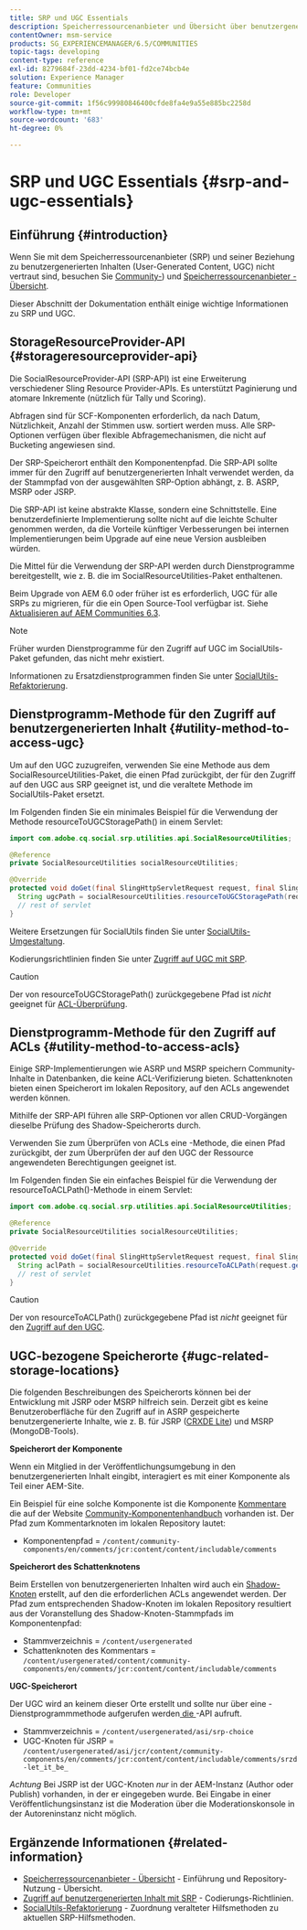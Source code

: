 ```yaml
---
title: SRP und UGC Essentials
description: Speicherressourcenanbieter und Übersicht über benutzergenerierte Inhalte
contentOwner: msm-service
products: SG_EXPERIENCEMANAGER/6.5/COMMUNITIES
topic-tags: developing
content-type: reference
exl-id: 8279684f-23dd-4234-bf01-fd2ce74bcb4e
solution: Experience Manager
feature: Communities
role: Developer
source-git-commit: 1f56c99980846400cfde8fa4e9a55e885bc2258d
workflow-type: tm+mt
source-wordcount: '683'
ht-degree: 0%

---
```


# SRP und UGC Essentials {#srp-and-ugc-essentials}

## Einführung {#introduction}

Wenn Sie mit dem Speicherressourcenanbieter (SRP) und seiner Beziehung zu benutzergenerierten Inhalten (User-Generated Content, UGC) nicht vertraut sind, besuchen Sie [Community-](working-with-srp.md)) und [Speicherressourcenanbieter - Übersicht](srp.md).

Dieser Abschnitt der Dokumentation enthält einige wichtige Informationen zu SRP und UGC.

## StorageResourceProvider-API {#storageresourceprovider-api}

Die SocialResourceProvider-API (SRP-API) ist eine Erweiterung verschiedener Sling Resource Provider-APIs. Es unterstützt Paginierung und atomare Inkremente (nützlich für Tally und Scoring).

Abfragen sind für SCF-Komponenten erforderlich, da nach Datum, Nützlichkeit, Anzahl der Stimmen usw. sortiert werden muss. Alle SRP-Optionen verfügen über flexible Abfragemechanismen, die nicht auf Bucketing angewiesen sind.

Der SRP-Speicherort enthält den Komponentenpfad. Die SRP-API sollte immer für den Zugriff auf benutzergenerierten Inhalt verwendet werden, da der Stammpfad von der ausgewählten SRP-Option abhängt, z. B. ASRP, MSRP oder JSRP.

Die SRP-API ist keine abstrakte Klasse, sondern eine Schnittstelle. Eine benutzerdefinierte Implementierung sollte nicht auf die leichte Schulter genommen werden, da die Vorteile künftiger Verbesserungen bei internen Implementierungen beim Upgrade auf eine neue Version ausbleiben würden.

Die Mittel für die Verwendung der SRP-API werden durch Dienstprogramme bereitgestellt, wie z. B. die im SocialResourceUtilities-Paket enthaltenen.

Beim Upgrade von AEM 6.0 oder früher ist es erforderlich, UGC für alle SRPs zu migrieren, für die ein Open Source-Tool verfügbar ist. Siehe [Aktualisieren auf AEM Communities 6.3](upgrade.md).

>[!NOTE]
>
>Früher wurden Dienstprogramme für den Zugriff auf UGC im SocialUtils-Paket gefunden, das nicht mehr existiert.
>
>Informationen zu Ersatzdienstprogrammen finden Sie unter [SocialUtils-Refaktorierung](socialutils.md).

## Dienstprogramm-Methode für den Zugriff auf benutzergenerierten Inhalt {#utility-method-to-access-ugc}

Um auf den UGC zuzugreifen, verwenden Sie eine Methode aus dem SocialResourceUtilities-Paket, die einen Pfad zurückgibt, der für den Zugriff auf den UGC aus SRP geeignet ist, und die veraltete Methode im SocialUtils-Paket ersetzt.

Im Folgenden finden Sie ein minimales Beispiel für die Verwendung der Methode resourceToUGCStoragePath() in einem Servlet:

```java
import com.adobe.cq.social.srp.utilities.api.SocialResourceUtilities;

@Reference
private SocialResourceUtilities socialResourceUtilities;

@Override
protected void doGet(final SlingHttpServletRequest request, final SlingHttpServletResponse response) throws ServletException, IOException {
  String ugcPath = socialResourceUtilities.resourceToUGCStoragePath(request.getResource());
  // rest of servlet
}
```

Weitere Ersetzungen für SocialUtils finden Sie unter [SocialUtils-Umgestaltung](socialutils.md).

Kodierungsrichtlinien finden Sie unter [Zugriff auf UGC mit SRP](accessing-ugc-with-srp.md).

>[!CAUTION]
>
>Der von resourceToUGCStoragePath() zurückgegebene Pfad ist *nicht* geeignet für [ACL-Überprüfung](srp.md#for-access-control-acls).

## Dienstprogramm-Methode für den Zugriff auf ACLs {#utility-method-to-access-acls}

Einige SRP-Implementierungen wie ASRP und MSRP speichern Community-Inhalte in Datenbanken, die keine ACL-Verifizierung bieten. Schattenknoten bieten einen Speicherort im lokalen Repository, auf den ACLs angewendet werden können.

Mithilfe der SRP-API führen alle SRP-Optionen vor allen CRUD-Vorgängen dieselbe Prüfung des Shadow-Speicherorts durch.

Verwenden Sie zum Überprüfen von ACLs eine -Methode, die einen Pfad zurückgibt, der zum Überprüfen der auf den UGC der Ressource angewendeten Berechtigungen geeignet ist.

Im Folgenden finden Sie ein einfaches Beispiel für die Verwendung der resourceToACLPath()-Methode in einem Servlet:

```java
import com.adobe.cq.social.srp.utilities.api.SocialResourceUtilities;

@Reference
private SocialResourceUtilities socialResourceUtilities;

@Override
protected void doGet(final SlingHttpServletRequest request, final SlingHttpServletResponse response) throws ServletException, IOException {
  String aclPath = socialResourceUtilities.resourceToACLPath(request.getResource());
  // rest of servlet
}
```

>[!CAUTION]
>
>Der von resourceToACLPath() zurückgegebene Pfad ist *nicht* geeignet für den [Zugriff auf den UGC](#utility-method-to-access-acls).

## UGC-bezogene Speicherorte {#ugc-related-storage-locations}

Die folgenden Beschreibungen des Speicherorts können bei der Entwicklung mit JSRP oder MSRP hilfreich sein. Derzeit gibt es keine Benutzeroberfläche für den Zugriff auf in ASRP gespeicherte benutzergenerierte Inhalte, wie z. B. für JSRP ([CRXDE Lite](../../help/sites-developing/developing-with-crxde-lite.md)) und MSRP (MongoDB-Tools).

**Speicherort der Komponente**

Wenn ein Mitglied in der Veröffentlichungsumgebung in den benutzergenerierten Inhalt eingibt, interagiert es mit einer Komponente als Teil einer AEM-Site.

Ein Beispiel für eine solche Komponente ist die Komponente [Kommentare](http://localhost:4502/content/community-components/en/comments.html) die auf der Website [Community-Komponentenhandbuch](components-guide.md) vorhanden ist. Der Pfad zum Kommentarknoten im lokalen Repository lautet:

* Komponentenpfad = `/content/community-components/en/comments/jcr:content/content/includable/comments`

**Speicherort des Schattenknotens**

Beim Erstellen von benutzergenerierten Inhalten wird auch ein [Shadow-Knoten](srp.md#about-shadow-nodes-in-jcr) erstellt, auf den die erforderlichen ACLs angewendet werden. Der Pfad zum entsprechenden Shadow-Knoten im lokalen Repository resultiert aus der Voranstellung des Shadow-Knoten-Stammpfads im Komponentenpfad:

* Stammverzeichnis = `/content/usergenerated`
* Schattenknoten des Kommentars = `/content/usergenerated/content/community-components/en/comments/jcr:content/content/includable/comments`

**UGC-Speicherort**

Der UGC wird an keinem dieser Orte erstellt und sollte nur über eine -Dienstprogrammmethode aufgerufen werden[ die ](#utility-method-to-access-ugc)-API aufruft.

* Stammverzeichnis = `/content/usergenerated/asi/srp-choice`
* UGC-Knoten für JSRP = `/content/usergenerated/asi/jcr/content/community-components/en/comments/jcr:content/content/includable/comments/srzd-let_it_be_`

*Achtung* Bei JSRP ist der UGC-Knoten *nur* in der AEM-Instanz (Author oder Publish) vorhanden, in der er eingegeben wurde. Bei Eingabe in einer Veröffentlichungsinstanz ist die Moderation über die Moderationskonsole in der Autoreninstanz nicht möglich.

## Ergänzende Informationen {#related-information}

* [Speicherressourcenanbieter - Übersicht](srp.md) - Einführung und Repository-Nutzung - Übersicht.
* [Zugriff auf benutzergenerierten Inhalt mit SRP](accessing-ugc-with-srp.md) - Codierungs-Richtlinien.
* [SocialUtils-Refaktorierung](socialutils.md) - Zuordnung veralteter Hilfsmethoden zu aktuellen SRP-Hilfsmethoden.
